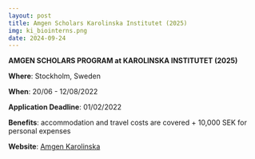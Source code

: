 ```yaml
---
layout: post
title: Amgen Scholars Karolinska Institutet (2025)
img: ki_biointerns.png
date: 2024-09-24
---
```


**AMGEN SCHOLARS PROGRAM at KAROLINSKA INSTITUTET (2025)**

**Where**: Stockholm, Sweden 

**When**: 20/06 - 12/08/2022

**Application Deadline**: 01/02/2022

**Benefits**: accommodation and travel costs are covered + 10,000 SEK for personal expenses 

**Website**: [Amgen Karolinska](https://education.ki.se/amgen-scholars-program-at-karolinska-institutet)


